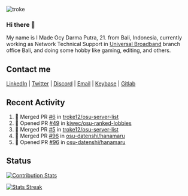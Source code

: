 ![troke](https://cardivo.vercel.app/api?name=I%20Made%20Ocy%20Darma%20Putra&description=Just%20pull-stack%20developer&image=https://avatars.githubusercontent.com/u/10250068?v=4&backgroundColor=%23DE834D)

### Hi there 👋

My name is I Made Ocy Darma Putra, 21. from Bali, Indonesia, currently working as Network Technical Support in [Universal Broadband](https://universal.net.id) branch office Bali, and doing some hobby like gaming, editing, and others.

## Contact me

[LinkedIn](https://linkedin.com/in/troke) | [Twitter](https://twitter.com/darma_ochi) | [Discord](https://link.troke.id/discord) | <a href="mailto:ochi@troke.id">Email</a> | [Keybase](https://keybase.io/troke) | [Gitlab](https://gitlab.com/troke12)

## Recent Activity

<!--START_SECTION:activity-->
1. 🎉 Merged PR [#6](https://github.com/troke12/osu-server-list/pull/6) in [troke12/osu-server-list](https://github.com/troke12/osu-server-list)
2. 💪 Opened PR [#49](https://github.com/kiwec/osu-ranked-lobbies/pull/49) in [kiwec/osu-ranked-lobbies](https://github.com/kiwec/osu-ranked-lobbies)
3. 🎉 Merged PR [#5](https://github.com/troke12/osu-server-list/pull/5) in [troke12/osu-server-list](https://github.com/troke12/osu-server-list)
4. 🎉 Merged PR [#96](https://github.com/osu-datenshi/hanamaru/pull/96) in [osu-datenshi/hanamaru](https://github.com/osu-datenshi/hanamaru)
5. 💪 Opened PR [#96](https://github.com/osu-datenshi/hanamaru/pull/96) in [osu-datenshi/hanamaru](https://github.com/osu-datenshi/hanamaru)
<!--END_SECTION:activity-->

## Status

[![Contribution Stats](https://github-contribution-stats.vercel.app/api/?username=troke12)](https://github.com/LordDashMe/github-contribution-stats/)

[![Stats Streak](https://github-readme-streak-stats.herokuapp.com/?user=troke12)](https://github.com/troke12/)
